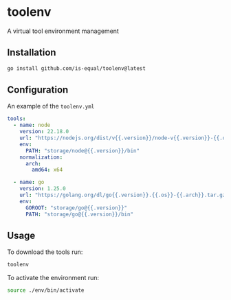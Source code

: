 # toolenv

A virtual tool environment management

## Installation

```bash
go install github.com/is-equal/toolenv@latest
```

## Configuration

An example of the `toolenv.yml`

```yaml
tools:
  - name: node
    version: 22.18.0
    url: "https://nodejs.org/dist/v{{.version}}/node-v{{.version}}-{{.os}}-{{.arch}}.tar.xz"
    env:
      PATH: "storage/node@{{.version}}/bin"
    normalization:
      arch:
        amd64: x64

  - name: go
    version: 1.25.0
    url: "https://golang.org/dl/go{{.version}}.{{.os}}-{{.arch}}.tar.gz"
    env:
      GOROOT: "storage/go@{{.version}}"
      PATH: "storage/go@{{.version}}/bin"
```

## Usage

To download the tools run:
```bash
toolenv
```

To activate the environment run:

```bash
source ./env/bin/activate
```